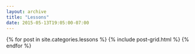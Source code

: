 ```yaml
---
layout: archive
title: "Lessons"
date: 2015-05-13T19:05:00-07:00
---
```

<div class="tiles">
{% for post in site.categories.lessons %}
    {% include post-grid.html %}
{% endfor %}
</div>

